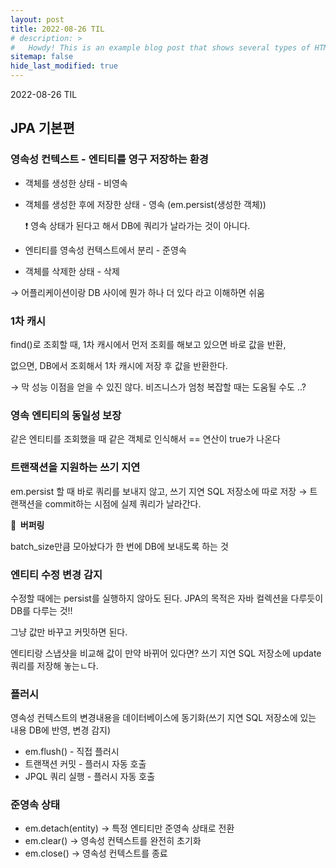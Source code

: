 ```yaml
---
layout: post
title: 2022-08-26 TIL
# description: >
#   Howdy! This is an example blog post that shows several types of HTML content supported in this theme.
sitemap: false
hide_last_modified: true
---
```

2022-08-26 TIL






## JPA 기본편

### 영속성 컨텍스트 - 엔티티를 영구 저장하는 환경

- 객체를 생성한 상태 - 비영속
- 객체를 생성한 후에 저장한 상태 - 영속 (em.persist(생성한 객체))
    
    ❗️ 영속 상태가 된다고 해서 DB에 쿼리가 날라가는 것이 아니다.
    
- 엔티티를 영속성 컨텍스트에서 분리 - 준영속
- 객체를 삭제한 상태 - 삭제

→ 어플리케이션이랑 DB 사이에 뭔가 하나 더 있다 라고 이해하면 쉬움

### 1차 캐시

find()로 조회할 때, 1차 캐시에서 먼저 조회를 해보고 있으면 바로 값을 반환, 

없으면, DB에서 조회해서 1차 캐시에 저장 후 값을 반환한다.

→ 막 성능 이점을 얻을 수 있진 않다. 비즈니스가 엄청 복잡할 때는 도움될 수도 ..?

### 영속 엔티티의 동일성 보장

같은 엔티티를 조회했을 때 같은 객체로 인식해서 == 연산이 true가 나온다

### 트랜잭션을 지원하는 쓰기 지연

em.persist 할 때 바로 쿼리를 보내지 않고, 쓰기 지연 SQL 저장소에 따로 저장 → 트랜잭션을 commit하는 시점에 실제 쿼리가 날라간다.

**🔦  버퍼링** 

batch_size만큼 모아놨다가 한 번에 DB에 보내도록 하는 것

### 엔티티 수정 변경 감지

수정할 때에는 persist를 실행하지 않아도 된다. JPA의 목적은 자바 컬렉션을 다루듯이 DB를 다루는 것!!

그냥 값만 바꾸고 커밋하면 된다.

엔티티랑 스냅샷을 비교해 값이 만약 바뀌어 있다면? 쓰기 지연 SQL 저장소에 update쿼리를 저장해 놓는ㄴ다.

### 플러시

영속성 컨텍스트의 변경내용을 데이터베이스에 동기화(쓰기 지연 SQL 저장소에 있는 내용 DB에 반영, 변경 감지)

- em.flush() - 직접 플러시
- 트랜잭션 커밋 - 플러시 자동 호출
- JPQL 쿼리 실행 - 플러시 자동 호출

### 준영속 상태

- em.detach(entity) → 특정 엔티티만 준영속 상태로 전환
- em.clear() → 영속성 컨텍스트를 완전히 초기화
- em.close()  → 영속성 컨텍스트를 종료